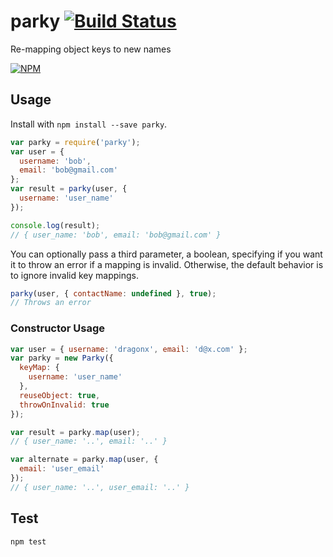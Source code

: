 parky [![Build Status][travis-badge]][travis-badge-url]
=====

Re-mapping object keys to new names

[![NPM][npm-badge]][npm-badge-url]

## Usage

Install with `npm install --save parky`.

```js
var parky = require('parky');
var user = {
  username: 'bob',
  email: 'bob@gmail.com'
};
var result = parky(user, {
  username: 'user_name'
});

console.log(result);
// { user_name: 'bob', email: 'bob@gmail.com' }
```

You can optionally pass a third parameter, a boolean, specifying
if you want it to throw an error if a mapping is invalid. Otherwise, the
default behavior is to ignore invalid key mappings.

```js
parky(user, { contactName: undefined }, true);
// Throws an error
```

### Constructor Usage

```js
var user = { username: 'dragonx', email: 'd@x.com' };
var parky = new Parky({
  keyMap: {
    username: 'user_name'
  },
  reuseObject: true,
  throwOnInvalid: true
});

var result = parky.map(user);
// { user_name: '..', email: '..' }

var alternate = parky.map(user, {
  email: 'user_email'
});
// { user_name: '..', user_email: '..' }
```

## Test

```js
npm test
```

[travis-badge-url]: https://travis-ci.org/knownasilya/parky
[travis-badge]: https://travis-ci.org/knownasilya/parky.svg?branch=master
[npm-badge-url]: https://nodei.co/npm/parky/
[npm-badge]: https://nodei.co/npm/parky.png?downloads=true&stars=true

